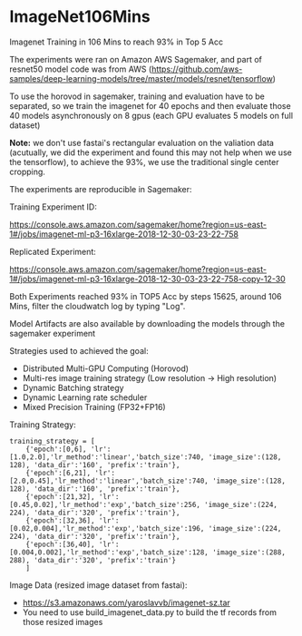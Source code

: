 # ImageNet106Mins
Imagenet Training in 106 Mins to reach 93% in Top 5 Acc

The experiments were ran on Amazon AWS Sagemaker, and part of resnet50 model code was from AWS (https://github.com/aws-samples/deep-learning-models/tree/master/models/resnet/tensorflow)

To use the horovod in sagemaker, training and evaluation have to be separated, so we train the imagenet for 40 epochs and then evaluate those 40 models asynchronously on 8 gpus (each GPU evaluates 5 models on full dataset)

<b>Note:</b> we don't use fastai's rectangular evaluation on the valiation data (acutually, we did the experiment and found this may not help when we use the tensorflow), to achieve the 93%, we use the traditional single center cropping.

The experiments are reproducible in Sagemaker:

Training Experiment ID: 

https://console.aws.amazon.com/sagemaker/home?region=us-east-1#/jobs/imagenet-ml-p3-16xlarge-2018-12-30-03-23-22-758

Replicated Experiment:

https://console.aws.amazon.com/sagemaker/home?region=us-east-1#/jobs/imagenet-ml-p3-16xlarge-2018-12-30-03-23-22-758-copy-12-30

Both Experiments reached 93% in TOP5 Acc by steps 15625, around 106 Mins, filter the cloudwatch log by typing "Log".

Model Artifacts are also available by downloading the models through the sagemaker experiment

Strategies used to achieved the goal:

- Distributed Multi-GPU Computing (Horovod)
- Multi-res image training strategy (Low resolution -> High resolution)
- Dynamic Batching strategy
- Dynamic Learning rate scheduler
- Mixed Precision Training (FP32+FP16)

Training Strategy:
```
training_strategy = [
    {'epoch':[0,6], 'lr': [1.0,2.0],'lr_method':'linear','batch_size':740, 'image_size':(128, 128), 'data_dir':'160', 'prefix':'train'},
    {'epoch':[6,21], 'lr': [2.0,0.45],'lr_method':'linear','batch_size':740, 'image_size':(128, 128), 'data_dir':'160', 'prefix':'train'},
    {'epoch':[21,32], 'lr': [0.45,0.02],'lr_method':'exp','batch_size':256, 'image_size':(224, 224), 'data_dir':'320', 'prefix':'train'},
    {'epoch':[32,36], 'lr': [0.02,0.004],'lr_method':'exp','batch_size':196, 'image_size':(224, 224), 'data_dir':'320', 'prefix':'train'},
    {'epoch':[36,40], 'lr': [0.004,0.002],'lr_method':'exp','batch_size':128, 'image_size':(288, 288), 'data_dir':'320', 'prefix':'train'}
    ]
```

Image Data (resized image dataset from fastai): 
- https://s3.amazonaws.com/yaroslavvb/imagenet-sz.tar 
- You need to use build_imagenet_data.py to build the tf records from those resized images

